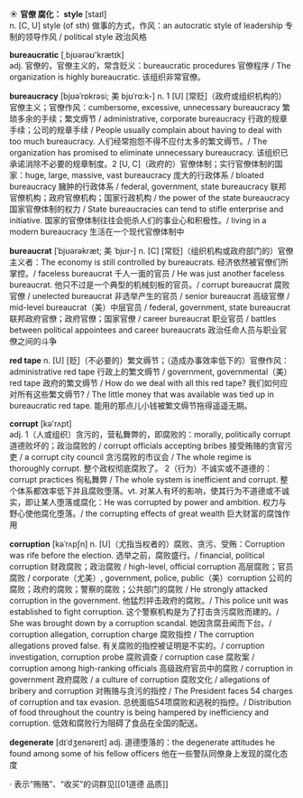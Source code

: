 ☀ <span class="category">**官僚 腐化：**</span>
<span class="vocabulary">**style**</span> [staɪl]  
<span class="definition">n. [C, U] style (of sth) 做事的方式，作风：</span>an autocratic style of leadership 专制的领导作风 / political style 政治风格

<span class="vocabulary">**bureaucratic**</span> [͵bjʊərəʊ'krætɪk]  
<span class="definition">adj. 官僚的，官僚主义的，常含贬义：</span>bureaucratic procedures 官僚程序 / The organization is highly bureaucratic. 该组织非常官僚。
           
<span class="vocabulary">**bureaucracy**</span> [bjʊəˈrɒkrəsi; 美 bjʊˈrɑ:k-]
<span class="definition">n. 1 [U] [常贬]（政府或组织机构的）官僚主义；官僚作风：</span>cumbersome, excessive, unnecessary bureaucracy 繁琐多余的手续；繁文缛节 / administrative, corporate bureaucracy 行政的规章手续；公司的规章手续 / People usually complain about having to deal with too much bureaucracy. 人们经常抱怨不得不应付太多的繁文缛节。/ The organization has promised to eliminate unnecessary bureaucracy. 该组织已承诺消除不必要的规章制度。<span class="definition">2 [U, C]（政府的）官僚体制；实行官僚体制的国家：</span>huge, large, massive, vast bureaucracy 庞大的行政体系 / bloated bureaucracy 臃肿的行政体系 / federal, government, state bureaucracy 联邦官僚机构；政府官僚机构；国家行政机构 / the power of the state bureaucracy 国家官僚体制的权力 / State bureaucracies can tend to stifle enterprise and initiative. 国家的官僚体制往往会扼杀人们的事业心和积极性。/ living in a modern bureaucracy 生活在一个现代官僚体制中
           
<span class="vocabulary">**bureaucrat**</span> [ˈbjʊərəkræt; 美 ˈbjʊr-]
<span class="definition">n. [C] [常贬]（组织机构或政府部门的）官僚主义者：</span>The economy is still controlled by bureaucrats. 经济依然被官僚们所掌控。/ faceless bureaucrat 千人一面的官员 / He was just another faceless bureaucrat. 他只不过是一个典型的机械刻板的官员。/ corrupt bureaucrat 腐败官僚 / unelected bureaucrat 非选举产生的官员 / senior bureaucrat 高级官僚 / mid-level bureaucrat（美）中层官员 / federal, government, state bureaucrat 联邦政府官僚；政府官僚；国家官僚 / career bureaucrat 职业官员 / battles between political appointees and career bureaucrats 政治任命人员与职业官僚之间的斗争
           
<span class="vocabulary">**red tape**</span>
<span class="definition">n. [U] [贬]（不必要的）繁文缛节；（造成办事效率低下的）官僚作风：</span>administrative red tape 行政上的繁文缛节 / government, governmental（美）red tape 政府的繁文缛节 / How do we deal with all this red tape? 我们如何应对所有这些繁文缛节? / The little money that was available was tied up in bureaucratic red tape. 能用的那点儿小钱被繁文缛节拖得遥遥无期。

<span class="vocabulary">**corrupt**</span> [kə'rʌpt]  
<span class="definition">adj. 1（人或组织）贪污的，营私舞弊的，即腐败的：</span>morally, politically corrupt 道德败坏的；政治腐败的 / corrupt officials accepting bribes 接受贿赂的贪官污吏 / a corrupt city council 贪污腐败的市议会 / The whole regime is thoroughly corrupt. 整个政权彻底腐败了。 <span class="definition">2（行为）不诚实或不道德的：</span>corrupt practices 徇私舞弊 / The whole system is inefficient and corrupt. 整个体系都效率低下并且腐败堕落。<span class="definition">vt. 对某人有坏的影响，使其行为不道德或不诚实，即让某人堕落或腐化：</span>He was corrupted by power and ambition. 权力与野心使他腐化堕落。/ the corrupting effects of great wealth 巨大财富的腐蚀作用
           
<span class="vocabulary">**corruption**</span> [kəˈrʌpʃn]
<span class="definition">n. [U]（尤指当权者的）腐败、贪污、受贿：</span>Corruption was rife before the election. 选举之前，腐败盛行。/ financial, political corruption 财政腐败；政治腐败 / high-level, official corruption 高层腐败；官员腐败 / corporate（尤美）, government, police, public（美）corruption 公司的腐败；政府的腐败；警察的腐败；公共部门的腐败 / He strongly attacked corruption in the government. 他猛烈抨击政府的腐败。/ This police unit was established to fight corruption. 这个警察机构是为了打击贪污腐败而建的。/ She was brought down by a corruption scandal. 她因贪腐丑闻而下台。/ corruption allegation, corruption charge 腐败指控 / The corruption allegations proved false. 有关腐败的指控被证明是不实的。/ corruption investigation, corruption probe 腐败调查 / corruption case 腐败案 / corruption among high-ranking officials 高级政府官员中的腐败 / corruption in government 政府腐败 / a culture of corruption 腐败文化 / allegations of bribery and corruption 对贿赂与贪污的指控 / The President faces 54 charges of corruption and tax evasion. 总统面临54项腐败和逃税的指控。/ Distribution of food throughout the country is being hampered by inefficiency and corruption. 低效和腐败行为阻碍了食品在全国的配送。
           
<span class="vocabulary">**degenerate**</span> [dɪˈdʒenəreɪt]
<span class="definition">adj. 道德堕落的：</span>the degenerate attitudes he found among some of his fellow officers 他在一些警队同僚身上发现的腐化态度

· 表示“贿赂”、“收买”的词群见[[01道德 品质]]
